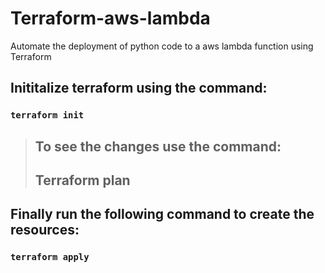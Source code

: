 # Terraform-aws-lambda
Automate the deployment of python code to a aws lambda function using Terraform


## Inititalize terraform using the command:
### `terraform init`


> ## To see the changes use the command:
> ## Terraform plan


## Finally run the following command to create the resources:
### `terraform apply`
